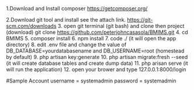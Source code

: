 1.Download and Install composer https://getcomposer.org/

2.Download git tool and install see the attach link. https://git-scm.com/downloads
3. open git terminal (git bash) and clone then project (download)
    git clone https://github.com/peterjohncasasola/BMIMS.git 
4. cd BMIMS
5. composer install
6. npm install
7. code ./ (it will open the app directory)
8. edit .env file and change the value of DB_DATABASE=yourdatabasename and DB_USERNAME=root (homestead by default)
9. php artisan key:generate
10. php artisan migrate:fresh --seed (it will create database tables and create dump data)
11. php arisan serve (it will run the application)
12. open your brower and type 127.0.0.1:8000/login

#Sample Account
username = systemadmin
password = systemadmin
